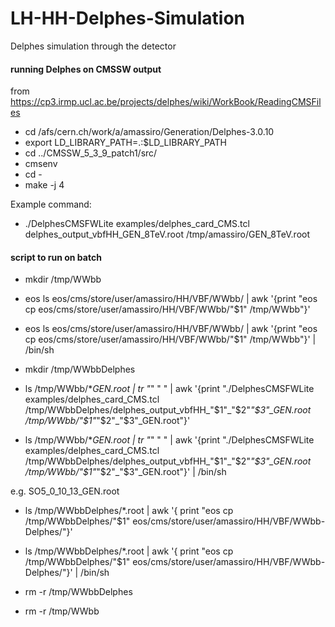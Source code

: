 LH-HH-Delphes-Simulation
========================

Delphes simulation through the detector


#### running Delphes on CMSSW output
from https://cp3.irmp.ucl.ac.be/projects/delphes/wiki/WorkBook/ReadingCMSFiles

* cd /afs/cern.ch/work/a/amassiro/Generation/Delphes-3.0.10
* export LD_LIBRARY_PATH=.:$LD_LIBRARY_PATH
* cd ../CMSSW_5_3_9_patch1/src/
* cmsenv
* cd -
* make -j 4


Example command:

* ./DelphesCMSFWLite examples/delphes_card_CMS.tcl delphes_output_vbfHH_GEN_8TeV.root /tmp/amassiro/GEN_8TeV.root



#### script to run on batch

* mkdir /tmp/WWbb
* eos ls eos/cms/store/user/amassiro/HH/VBF/WWbb/ | awk '{print "eos cp eos/cms/store/user/amassiro/HH/VBF/WWbb/"$1" /tmp/WWbb"}' 
* eos ls eos/cms/store/user/amassiro/HH/VBF/WWbb/ | awk '{print "eos cp eos/cms/store/user/amassiro/HH/VBF/WWbb/"$1" /tmp/WWbb"}'  | /bin/sh

* mkdir /tmp/WWbbDelphes
* ls /tmp/WWbb/*_GEN.root | tr "_" " " | awk '{print "./DelphesCMSFWLite examples/delphes_card_CMS.tcl /tmp/WWbbDelphes/delphes_output_vbfHH_"$1"_"$2"_"$3"_GEN.root /tmp/WWbb/"$1"_"$2"_"$3"_GEN.root"}'
* ls /tmp/WWbb/*_GEN.root | tr "_" " " | awk '{print "./DelphesCMSFWLite examples/delphes_card_CMS.tcl /tmp/WWbbDelphes/delphes_output_vbfHH_"$1"_"$2"_"$3"_GEN.root /tmp/WWbb/"$1"_"$2"_"$3"_GEN.root"}' | /bin/sh

e.g. SO5_0_10_13_GEN.root

* ls /tmp/WWbbDelphes/*.root | awk '{ print "eos cp /tmp/WWbbDelphes/"$1" eos/cms/store/user/amassiro/HH/VBF/WWbb-Delphes/"}'
* ls /tmp/WWbbDelphes/*.root | awk '{ print "eos cp /tmp/WWbbDelphes/"$1" eos/cms/store/user/amassiro/HH/VBF/WWbb-Delphes/"}' | /bin/sh


* rm -r /tmp/WWbbDelphes
* rm -r /tmp/WWbb


